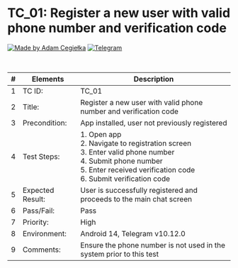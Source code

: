 # TC_01: Register a new user with valid phone number and verification code

[![Made by Adam Cegiełka](https://img.shields.io/badge/made%20by%20-Adam%20Cegielka-blue.svg?style=flat-square)](https://adamcegielka.pl)
[![Telegram](https://img.shields.io/badge/Testing%20App-Telegram-24A1DE.svg?logo=telegram)](https://web.telegram.org)

<br>

| # | Elements | Description |
| --- | --- | --- |
| 1 | TC ID: | TC_01 |
| 2 | Title: | Register a new user with valid phone number and verification code |
| 3 | Precondition: | App installed, user not previously registered |
| 4 | Test Steps: | 1. Open app<br>2. Navigate to registration screen<br>3. Enter valid phone number<br>4. Submit phone number<br>5. Enter received verification code<br>6. Submit verification code |
| 5 | Expected Result: | User is successfully registered and proceeds to the main chat screen |
| 6 | Pass/Fail: | 	Pass |
| 7 | Priority: | High |
| 8 | Environment: | Android 14, Telegram v10.12.0 |
| 9 | Comments: | Ensure the phone number is not used in the system prior to this test |
